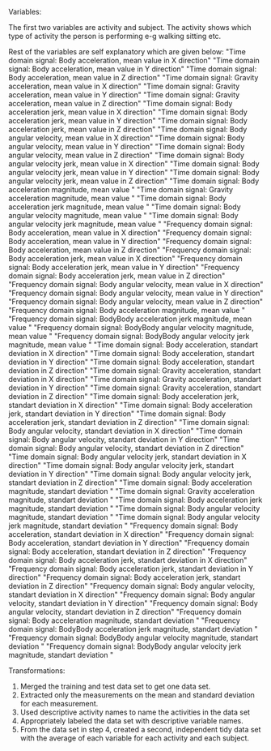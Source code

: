 Variables:

The first two variables are activity and subject. The activity shows which type of activity the person is performing e-g walking sitting etc.

Rest of the variables are self explanatory which are given below:
"Time domain signal: Body acceleration,  mean value in X direction" "Time domain signal: Body acceleration,  mean value in Y direction" 
"Time domain signal: Body acceleration,  mean value in Z direction" "Time domain signal: Gravity acceleration,  mean value in X direction" 
"Time domain signal: Gravity acceleration,  mean value in Y direction" "Time domain signal: Gravity acceleration,  mean value in Z direction"
"Time domain signal: Body acceleration jerk,  mean value in X direction" "Time domain signal: Body acceleration jerk,  mean value in Y direction" 
"Time domain signal: Body acceleration jerk,  mean value in Z direction" "Time domain signal: Body angular velocity,  mean value in X direction" 
"Time domain signal: Body angular velocity,  mean value in Y direction" "Time domain signal: Body angular velocity,  mean value in Z direction" 
"Time domain signal: Body angular velocity jerk, mean value in X direction" "Time domain signal: Body angular velocity jerk,  mean value in Y direction"
"Time domain signal: Body angular velocity jerk,  mean value in Z direction" "Time domain signal: Body acceleration magnitude,  mean value "
"Time domain signal: Gravity acceleration magnitude,  mean value " "Time domain signal: Body acceleration jerk magnitude,  mean value " 
"Time domain signal: Body angular velocity magnitude,  mean value " "Time domain signal: Body angular velocity jerk magnitude,  mean value "
"Frequency domain signal: Body acceleration,  mean value in X direction" "Frequency domain signal: Body acceleration,  mean value in Y direction"
"Frequency domain signal: Body acceleration,  mean value in Z direction" "Frequency domain signal: Body acceleration jerk,  mean value in X direction" 
"Frequency domain signal: Body acceleration jerk,  mean value in Y direction" "Frequency domain signal: Body acceleration jerk,  mean value in Z direction"
"Frequency domain signal: Body angular velocity,  mean value in X direction" "Frequency domain signal: Body angular velocity,  mean value in Y direction"
"Frequency domain signal: Body angular velocity,  mean value in Z direction" "Frequency domain signal: Body acceleration magnitude,  mean value " 
"Frequency domain signal: BodyBody acceleration jerk magnitude,  mean value " "Frequency domain signal: BodyBody angular velocity magnitude,  mean value "
"Frequency domain signal: BodyBody angular velocity jerk magnitude,  mean value " "Time domain signal: Body acceleration,  standart deviation in X direction"
"Time domain signal: Body acceleration,  standart deviation in Y direction" "Time domain signal: Body acceleration,  standart deviation in Z direction" 
"Time domain signal: Gravity acceleration,  standart deviation in X direction" "Time domain signal: Gravity acceleration,  standart deviation in Y direction" 
"Time domain signal: Gravity acceleration,  standart deviation in Z direction" "Time domain signal: Body acceleration jerk,  standart deviation in X direction" 
"Time domain signal: Body acceleration jerk,  standart deviation in Y direction" "Time domain signal: Body acceleration jerk,  standart deviation in Z direction" 
"Time domain signal: Body angular velocity,  standart deviation in X direction" "Time domain signal: Body angular velocity,  standart deviation in Y direction" 
"Time domain signal: Body angular velocity,  standart deviation in Z direction" "Time domain signal: Body angular velocity jerk,  standart deviation in X direction"
"Time domain signal: Body angular velocity jerk,  standart deviation in Y direction" "Time domain signal: Body angular velocity jerk,  standart deviation in Z direction"
"Time domain signal: Body acceleration magnitude,  standart deviation " "Time domain signal: Gravity acceleration magnitude,  standart deviation " 
"Time domain signal: Body acceleration jerk magnitude,  standart deviation " "Time domain signal: Body angular velocity magnitude,  standart deviation "
"Time domain signal: Body angular velocity jerk magnitude,  standart deviation " "Frequency domain signal: Body acceleration,  standart deviation in X direction"
"Frequency domain signal: Body acceleration,  standart deviation in Y direction" "Frequency domain signal: Body acceleration,  standart deviation in Z direction"
"Frequency domain signal: Body acceleration jerk,  standart deviation in X direction" "Frequency domain signal: Body acceleration jerk,  standart deviation in Y direction"
"Frequency domain signal: Body acceleration jerk,  standart deviation in Z direction" "Frequency domain signal: Body angular velocity,  standart deviation in X direction"
"Frequency domain signal: Body angular velocity,  standart deviation in Y direction" "Frequency domain signal: Body angular velocity,  standart deviation in Z direction" 
"Frequency domain signal: Body acceleration magnitude,  standart deviation " "Frequency domain signal: BodyBody acceleration jerk magnitude,  standart deviation "
"Frequency domain signal: BodyBody angular velocity magnitude,  standart deviation " "Frequency domain signal: BodyBody angular velocity jerk magnitude,  standart deviation "

Transformations:
1) Merged the training and test data set to get one data set.
2) Extracted only the measurements on the mean and standard deviation for each measurement.
3) Used descriptive activity names to name the activities in the data set
4) Appropriately labeled the data set with descriptive variable names.
5) From the data set in step 4, created a second, independent tidy data set with the average of each variable for each activity 
   and each subject.
